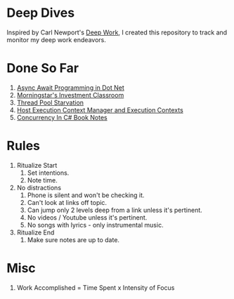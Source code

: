 # Deep Dives
Inspired by Carl Newport's [Deep Work](https://www.amazon.com/Deep-Work-Focused-Success-Distracted/dp/1455586692), I created this repository to track and monitor my deep work endeavors.  

# Done So Far
1. [Async Await Programming in Dot Net](AsyncAwaitProgrammingInDotNet/README.md)
2. [Morningstar's Investment Classroom](MorningStarInvestorClassroom/README.md)
3. [Thread Pool Starvation](ThreadPoollStarvationInDotNet/README.md)
4. [Host Execution Context Manager and Execution Contexts](HostExecutionContextManager/README.md)
5. [Concurrency In C# Book Notes](ConcurrencyInC#Book/README.md)

# Rules
1. Ritualize Start
   1. Set intentions.
   2. Note time.
2. No distractions
   1. Phone is silent and won't be checking it.
   2. Can't look at links off topic.
   3. Can jump only 2 levels deep from a link unless it's pertinent. 
   4. No videos / Youtube unless it's pertinent.
   5. No songs with lyrics - only instrumental music. 
3. Ritualize End
   1. Make sure notes are up to date.

# Misc
1. Work Accomplished = Time Spent x Intensity of Focus